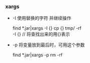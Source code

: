 ### xargs 

- -I  使用替换的字符 并继续操作 

	find *.jar|xargs -I {}  cp {} tmp/ -rf  
	-I {} // 将查找出来的用{}表示
- -p 将变量放到最后时，可用这个参数

	find *.jar|xargs -p rm -rf 
	